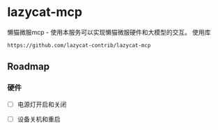 # lazycat-mcp
懒猫微服mcp - 使用本服务可以实现懒猫微服硬件和大模型的交互。
使用库
```
https://github.com/lazycat-contrib/lazycat-mcp
```

## Roadmap
### 硬件
- [ ] 电源灯开启和关闭
- [ ] 设备关机和重启


